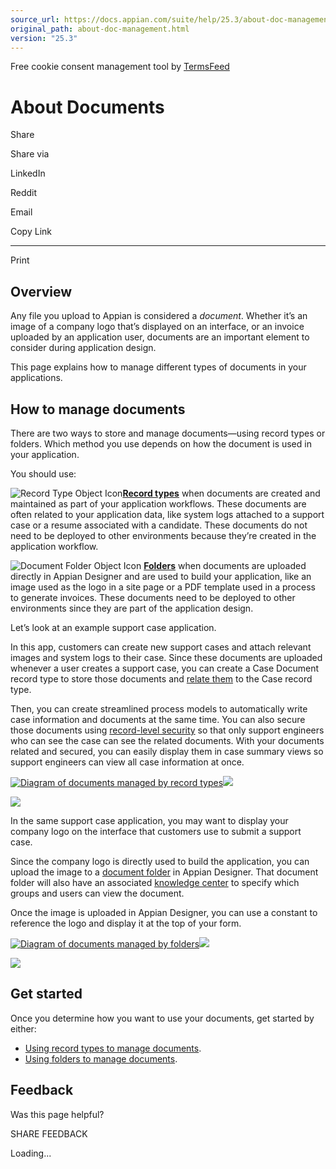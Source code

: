 ```yaml
---
source_url: https://docs.appian.com/suite/help/25.3/about-doc-management.html
original_path: about-doc-management.html
version: "25.3"
---
```


Free cookie consent management tool by [TermsFeed](https://www.termsfeed.com/)

# About Documents

Share

Share via

LinkedIn

Reddit

Email

Copy Link

* * *

Print

## Overview

Any file you upload to Appian is considered a _document_. Whether it’s an image of a company logo that’s displayed on an interface, or an invoice uploaded by an application user, documents are an important element to consider during application design.

This page explains how to manage different types of documents in your applications.

## How to manage documents

There are two ways to store and manage documents—using record types or folders. Which method you use depends on how the document is used in your application.

You should use:

![Record Type Object Icon](images/object_type_icons/obj_record30px.png)[**Record types**](manage-docs-with-records.html) when documents are created and maintained as part of your application workflows. These documents are often related to your application data, like system logs attached to a support case or a resume associated with a candidate. These documents do not need to be deployed to other environments because they’re created in the application workflow.

![Document Folder Object Icon](images/object_type_icons/obj_document-folder30px.png) [**Folders**](folder-and-document-management.html) when documents are uploaded directly in Appian Designer and are used to build your application, like an image used as the logo in a site page or a PDF template used in a process to generate invoices. These documents need to be deployed to other environments since they are part of the application design.

Let’s look at an example support case application.

In this app, customers can create new support cases and attach relevant images and system logs to their case. Since these documents are uploaded whenever a user creates a support case, you can create a Case Document record type to store those documents and [relate them](record-type-relationships.html) to the Case record type.

Then, you can create streamlined process models to automatically write case information and documents at the same time. You can also secure those documents using [record-level security](record-level-security.html) so that only support engineers who can see the case can see the related documents. With your documents related and secured, you can easily display them in case summary views so support engineers can view all case information at once.

[![Diagram of documents managed by record types](images/doc_management/record-type-document-example.png)![](/suite/help/25.3/images/rn/zoom_magnify_center.png)](#img597)

[![](images/doc_management/record-type-document-example.png)](#_)

In the same support case application, you may want to display your company logo on the interface that customers use to submit a support case.

Since the company logo is directly used to build the application, you can upload the image to a [document folder](folder-object.html#document-folders) in Appian Designer. That document folder will also have an associated [knowledge center](folder-object.html#knowledge-centers) to specify which groups and users can view the document.

Once the image is uploaded in Appian Designer, you can use a constant to reference the logo and display it at the top of your form.

[![Diagram of documents managed by folders](images/doc_management/folder-document-example.png)![](/suite/help/25.3/images/rn/zoom_magnify_center.png)](#img598)

[![](images/doc_management/folder-document-example.png)](#_)

## Get started

Once you determine how you want to use your documents, get started by either:

-   [Using record types to manage documents](manage-docs-with-records.html).
-   [Using folders to manage documents](folder-and-document-management.html).

## Feedback

Was this page helpful?

SHARE FEEDBACK

Loading...